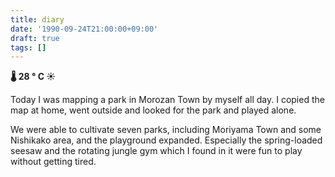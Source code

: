 ```yaml
---
title: diary
date: '1990-09-24T21:00:00+09:00'
draft: true
tags: []
---
```


**🌡 28 ° C ☀**

Today I was mapping a park in Morozan Town by myself all day. I copied the map at home, went outside and looked for the park and played alone.

We were able to cultivate seven parks, including Moriyama Town and some Nishikako area, and the playground expanded. Especially the spring-loaded seesaw and the rotating jungle gym which I found in it were fun to play without getting tired.
